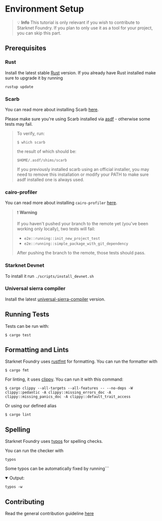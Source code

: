 # Environment Setup
> 💡 **Info**
> This tutorial is only relevant if you wish to contribute to Starknet Foundry. 
> If you plan to only use it as a tool for your project, you can skip this part.

## Prerequisites

### Rust

Install the latest stable [Rust](https://www.rust-lang.org/tools/install) version.
If you already have Rust installed make sure to upgrade it by running

```shell
rustup update
```

### Scarb
You can read more about installing Scarb [here](https://docs.swmansion.com/scarb/download.html).

Please make sure you're using Scarb installed via [asdf](https://asdf-vm.com/) - otherwise some tests may fail.
> To verify, run:
> 
> ```shell
> $ which scarb
> ```
> the result of which should be:
> ```shell
> $HOME/.asdf/shims/scarb
> ```
> 
> If you previously installed scarb using an official installer, you may need to remove this installation or modify your PATH to make sure asdf installed one is always used.

### cairo-profiler
You can read more
about installing `cairo-profiler` [here](https://github.com/software-mansion/cairo-profiler?tab=readme-ov-file#installation).

> ❗️ **Warning**
> 
> If you haven't pushed your branch to the remote yet (you've been working only locally), two tests will fail:
> 
> - `e2e::running::init_new_project_test`
> - `e2e::running::simple_package_with_git_dependency`
> 
> After pushing the branch to the remote, those tests should pass.

### Starknet Devnet
To install it run `./scripts/install_devnet.sh`

### Universal sierra compiler
Install the latest [universal-sierra-compiler](https://github.com/software-mansion/universal-sierra-compiler) version.



## Running Tests
Tests can be run with:

```shell
$ cargo test
```


## Formatting and Lints

Starknet Foundry uses [rustfmt](https://github.com/rust-lang/rustfmt) for formatting. You can run the formatter with

```shell
$ cargo fmt
```

For linting, it uses [clippy](https://github.com/rust-lang/rust-clippy). You can run it with this command:

```shell
$ cargo clippy --all-targets --all-features -- --no-deps -W clippy::pedantic -A clippy::missing_errors_doc -A clippy::missing_panics_doc -A clippy::default_trait_access
```

Or using our defined alias

```shell
$ cargo lint
```

## Spelling

Starknet Foundry uses [typos](https://github.com/marketplace/actions/typos-action) for spelling checks.

You can run the checker with

```shell
typos
```

Some typos can be automatically fixed by running```

<details open>
<summary>Output:</summary>

```shell
typos -w
```
</details>

## Contributing

Read the general contribution guideline [here](https://github.com/foundry-rs/starknet-foundry/blob/master/CONTRIBUTING.md)
